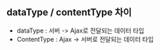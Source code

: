 ## dataType / contentType 차이

- dataType : 서버 -> Ajax로 전달되는 데이터 타입
- ContentType :  Ajax -> 서버로 전달되는 데이터 타입